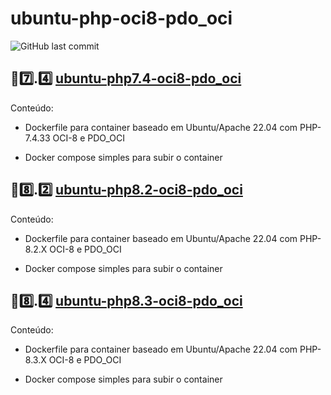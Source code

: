 # ubuntu-php-oci8-pdo_oci
<img alt="GitHub last commit" src="https://img.shields.io/github/last-commit/neids0n/ubuntu-php-oci8-pdo_oci">

##
##

## 🐘7️⃣.4️⃣ [ubuntu-php7.4-oci8-pdo_oci](https://github.com/neids0n/ubuntu-php-oci8-pdo_oci/tree/php-7.4/ubuntu-php7.4-oci8-pdo_oci)

Conteúdo:

- Dockerfile para container baseado em Ubuntu/Apache 22.04 com PHP-7.4.33 OCI-8 e PDO_OCI

- Docker compose simples para subir o container

##
##

## 🐘8️⃣.2️⃣ [ubuntu-php8.2-oci8-pdo_oci](https://github.com/neids0n/ubuntu-php-oci8-pdo_oci/tree/php-8.2/ubuntu-php8.2-oci8-pdo_oci)

Conteúdo:

- Dockerfile para container baseado em Ubuntu/Apache 22.04 com PHP-8.2.X OCI-8 e PDO_OCI

- Docker compose simples para subir o container

##
##

## 🐘8️⃣.4️⃣ [ubuntu-php8.3-oci8-pdo_oci](https://github.com/neids0n/ubuntu-php-oci8-pdo_oci/tree/php-8.3/ubuntu-php8.3-oci8-pdo_oci)

Conteúdo:

- Dockerfile para container baseado em Ubuntu/Apache 22.04 com PHP-8.3.X OCI-8 e PDO_OCI

- Docker compose simples para subir o container

